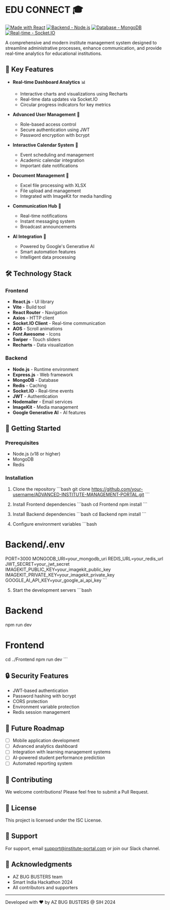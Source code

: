 # EDU CONNECT 🎓

[![Made with React](https://img.shields.io/badge/Made%20with-React-61DAFB.svg)](https://reactjs.org/)
[![Backend - Node.js](https://img.shields.io/badge/Backend-Node.js-green.svg)](https://nodejs.org/)
[![Database - MongoDB](https://img.shields.io/badge/Database-MongoDB-green.svg)](https://www.mongodb.com/)
[![Real-time - Socket.IO](https://img.shields.io/badge/Real--time-Socket.IO-black.svg)](https://socket.io/)

A comprehensive and modern institute management system designed to streamline administrative processes, enhance communication, and provide real-time analytics for educational institutions.

## 🌟 Key Features

- **Real-time Dashboard Analytics** 📊
  - Interactive charts and visualizations using Recharts
  - Real-time data updates via Socket.IO
  - Circular progress indicators for key metrics

- **Advanced User Management** 👥
  - Role-based access control
  - Secure authentication using JWT
  - Password encryption with bcrypt

- **Interactive Calendar System** 📅
  - Event scheduling and management
  - Academic calendar integration
  - Important date notifications

- **Document Management** 📄
  - Excel file processing with XLSX
  - File upload and management
  - Integrated with ImageKit for media handling

- **Communication Hub** 💬
  - Real-time notifications
  - Instant messaging system
  - Broadcast announcements

- **AI Integration** 🤖
  - Powered by Google's Generative AI
  - Smart automation features
  - Intelligent data processing

## 🛠️ Technology Stack

### Frontend
- **React.js** - UI library
- **Vite** - Build tool
- **React Router** - Navigation
- **Axios** - HTTP client
- **Socket.IO Client** - Real-time communication
- **AOS** - Scroll animations
- **Font Awesome** - Icons
- **Swiper** - Touch sliders
- **Recharts** - Data visualization

### Backend
- **Node.js** - Runtime environment
- **Express.js** - Web framework
- **MongoDB** - Database
- **Redis** - Caching
- **Socket.IO** - Real-time events
- **JWT** - Authentication
- **Nodemailer** - Email services
- **ImageKit** - Media management
- **Google Generative AI** - AI features

## 🚀 Getting Started

### Prerequisites
- Node.js (v18 or higher)
- MongoDB
- Redis

### Installation

1. Clone the repository
\`\`\`bash
git clone https://github.com/your-username/ADVANCED-INSTITUTE-MANAGEMENT-PORTAL.git
\`\`\`

2. Install Frontend dependencies
\`\`\`bash
cd Frontend
npm install
\`\`\`

3. Install Backend dependencies
\`\`\`bash
cd Backend
npm install
\`\`\`

4. Configure environment variables
\`\`\`bash
# Backend/.env
PORT=3000
MONGODB_URI=your_mongodb_uri
REDIS_URL=your_redis_url
JWT_SECRET=your_jwt_secret
IMAGEKIT_PUBLIC_KEY=your_imagekit_public_key
IMAGEKIT_PRIVATE_KEY=your_imagekit_private_key
GOOGLE_AI_API_KEY=your_google_ai_api_key
\`\`\`

5. Start the development servers
\`\`\`bash
# Backend
npm run dev

# Frontend
cd ../Frontend
npm run dev
\`\`\`

## 🔒 Security Features

- JWT-based authentication
- Password hashing with bcrypt
- CORS protection
- Environment variable protection
- Redis session management

## 🎯 Future Roadmap

- [ ] Mobile application development
- [ ] Advanced analytics dashboard
- [ ] Integration with learning management systems
- [ ] AI-powered student performance prediction
- [ ] Automated reporting system

## 👥 Contributing

We welcome contributions! Please feel free to submit a Pull Request.

## 📄 License

This project is licensed under the ISC License.

## 🤝 Support

For support, email support@institute-portal.com or join our Slack channel.

## 🌟 Acknowledgments

- AZ BUG BUSTERS team
- Smart India Hackathon 2024
- All contributors and supporters

---

Developed with ❤️ by AZ BUG BUSTERS @ SIH 2024
